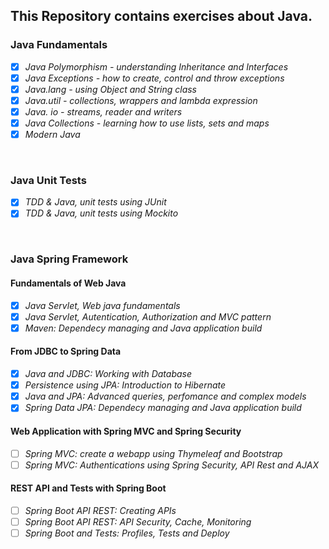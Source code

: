 ## This Repository contains exercises about Java.

### Java Fundamentals

- [x] _Java Polymorphism - understanding Inheritance and Interfaces_
- [x] _Java Exceptions - how to create, control and throw exceptions_
- [x] _Java.lang - using Object and String class_
- [x] _Java.util - collections, wrappers and lambda expression_
- [x] _Java. io - streams, reader and writers_
- [x] _Java Collections - learning how to use lists, sets and maps_
- [x] _Modern Java_

<br>

### Java Unit Tests

- [x] _TDD & Java, unit tests using JUnit_
- [x] _TDD & Java, unit tests using Mockito_

<br>

### Java Spring Framework

#### Fundamentals of Web Java

- [x] _Java Servlet, Web java fundamentals_
- [x] _Java Servlet, Autentication, Authorization and MVC pattern_
- [x] _Maven: Dependecy managing and Java application build_

#### From JDBC to Spring Data

- [x] _Java and JDBC: Working with Database_
- [x] _Persistence using JPA: Introduction to Hibernate_
- [x] _Java and JPA: Advanced queries, perfomance and complex models_
- [x] _Spring Data JPA: Dependecy managing and Java application build_

#### Web Application with Spring MVC and Spring Security

- [ ] _Spring MVC: create a webapp using Thymeleaf and Bootstrap_
- [ ] _Spring MVC: Authentications using Spring Security, API Rest and AJAX_

#### REST API and Tests with Spring Boot

- [ ] _Spring Boot API REST: Creating APIs_
- [ ] _Spring Boot API REST: API Security, Cache, Monitoring_
- [ ] _Spring Boot and Tests: Profiles, Tests and Deploy_
